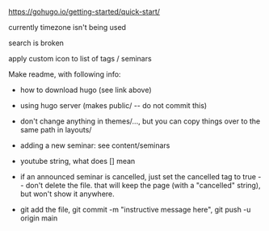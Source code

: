 https://gohugo.io/getting-started/quick-start/

currently timezone isn't being used

search is broken

apply custom icon to list of tags / seminars

Make readme, with following info:
- how to download hugo (see link above)
- using hugo server (makes public/ -- do not commit this)
- don't change anything in themes/..., but you can copy things over to the same path in layouts/
- adding a new seminar: see content/seminars
- youtube string, what does [] mean
- if an announced seminar is cancelled, just set the cancelled tag to true -- don't delete the file. that will keep the page (with a "cancelled" string), but won't show it anywhere.

- git add the file, git commit -m "instructive message here", git push -u origin main
